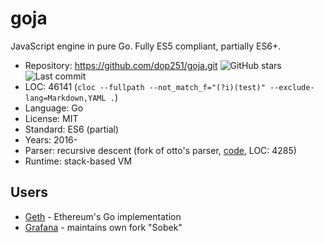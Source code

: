 # goja

JavaScript engine in pure Go. Fully ES5 compliant, partially ES6+.

* Repository: https://github.com/dop251/goja.git <img src="https://img.shields.io/github/stars/dop251/goja?label=&style=flat-square" alt="GitHub stars" title="GitHub stars"><img src="https://img.shields.io/github/last-commit/dop251/goja?label=&style=flat-square" alt="Last commit" title="Last commit">
* LOC:        46141 (`cloc --fullpath --not_match_f="(?i)(test)" --exclude-lang=Markdown,YAML .`)
* Language:   Go
* License:    MIT
* Standard:   ES6 (partial)
* Years:      2016-
* Parser:     recursive descent (fork of otto's parser, [code](https://github.com/dop251/goja/tree/master/parser/), LOC: 4285)
* Runtime:    stack-based VM

## Users

* [Geth](https://github.com/ethereum/go-ethereum) - Ethereum's Go implementation
* [Grafana](https://github.com/grafana/sobek/) - maintains own fork "Sobek"
